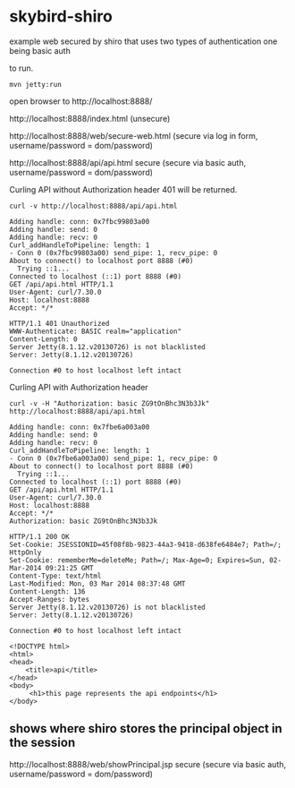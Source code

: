 skybird-shiro
=============

example web secured by shiro that uses two types of authentication one being basic auth

to run.

`mvn jetty:run`

open browser to http://localhost:8888/

http://localhost:8888/index.html (unsecure)

http://localhost:8888/web/secure-web.html (secure via log in form, username/password = dom/password)

http://localhost:8888/api/api.html secure (secure via basic auth, username/password = dom/password)


Curling API without Authorization header 401 will be returned.

    curl -v http://localhost:8888/api/api.html

    Adding handle: conn: 0x7fbc99803a00
    Adding handle: send: 0
    Adding handle: recv: 0
    Curl_addHandleToPipeline: length: 1
    - Conn 0 (0x7fbc99803a00) send_pipe: 1, recv_pipe: 0
    About to connect() to localhost port 8888 (#0)
      Trying ::1...
    Connected to localhost (::1) port 8888 (#0)
    GET /api/api.html HTTP/1.1
    User-Agent: curl/7.30.0
    Host: localhost:8888
    Accept: */*

    HTTP/1.1 401 Unauthorized
    WWW-Authenticate: BASIC realm="application"
    Content-Length: 0
    Server Jetty(8.1.12.v20130726) is not blacklisted
    Server: Jetty(8.1.12.v20130726)

    Connection #0 to host localhost left intact


Curling API with Authorization header


    curl -v -H "Authorization: basic ZG9tOnBhc3N3b3Jk" http://localhost:8888/api/api.html

    Adding handle: conn: 0x7fbe6a003a00
    Adding handle: send: 0
    Adding handle: recv: 0
    Curl_addHandleToPipeline: length: 1
    - Conn 0 (0x7fbe6a003a00) send_pipe: 1, recv_pipe: 0
    About to connect() to localhost port 8888 (#0)
      Trying ::1...
    Connected to localhost (::1) port 8888 (#0)
    GET /api/api.html HTTP/1.1
    User-Agent: curl/7.30.0
    Host: localhost:8888
    Accept: */*
    Authorization: basic ZG9tOnBhc3N3b3Jk

    HTTP/1.1 200 OK
    Set-Cookie: JSESSIONID=45f08f8b-9823-44a3-9418-d638fe6484e7; Path=/; HttpOnly
    Set-Cookie: rememberMe=deleteMe; Path=/; Max-Age=0; Expires=Sun, 02-Mar-2014 09:21:25 GMT
    Content-Type: text/html
    Last-Modified: Mon, 03 Mar 2014 08:37:48 GMT
    Content-Length: 136
    Accept-Ranges: bytes
    Server Jetty(8.1.12.v20130726) is not blacklisted
    Server: Jetty(8.1.12.v20130726)

    Connection #0 to host localhost left intact

    <!DOCTYPE html>
    <html>
    <head>
        <title>api</title>
    </head>
    <body>
         <h1>this page represents the api endpoints</h1>
    </body>



shows where shiro stores the principal object in the session
----

http://localhost:8888/web/showPrincipal.jsp secure (secure via basic auth, username/password = dom/password)
